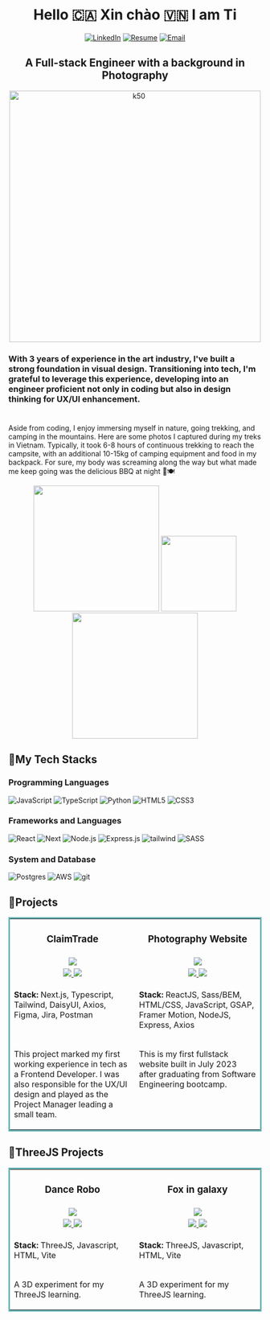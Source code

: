 <div align='center'>
 <h1> Hello 🇨🇦 Xin chào 🇻🇳 I am Ti </h1>
 
[![LinkedIn](https://img.shields.io/badge/LinkedIn-0077B5?style=for-the-badge&logo=linkedin&logoColor=white)](https://www.linkedin.com/in/ti-bui/)
[![Resume](https://camo.githubusercontent.com/8d638b67909c12f5ff6988702b9c9b39788604333ae51d3c4d75095d122df40d/68747470733a2f2f696d672e736869656c64732e696f2f62616467652f726573756d652d3234333936343f7374796c653d666f722d7468652d6261646765266c6f676f3d6c61746578266c6f676f436f6c6f723d7768697465)](https://ti-bui.github.io/resume/Resume_TiBui.pdf)
[![Email](https://img.shields.io/badge/Email-blue?style=for-the-badge&logo=microsoftexchange)](mailto:tibui.dev@gmail.com)
</div>


<h2 align='center'>A Full-stack Engineer with a background in Photography</h2>

<div align='center' style="flex">
<img width="500" alt="k50" src="https://github.com/ti-bui/ti-bui/assets/134459274/c36307cb-6b4b-49cb-b7e7-0f99cc9e5393">
<!---<img width="250" alt="dance-robo" src="https://github.com/ti-bui/ti-bui/assets/134459274/4bb9d6c1-72fd-42db-8485-17935c5238d6"> -->
<!---<img width="250" alt="dance-robo" src="https://github.com/ti-bui/ti-bui/assets/134459274/5f73a88e-65d1-4b0b-8824-1ccb001d54fa"> -->
<div>
<h3 align='left'>
 With 3 years of experience in the art industry, I've built a strong foundation in visual design. Transitioning into tech, I'm grateful to leverage this experience, developing into an engineer proficient not only in coding but also in design thinking for UX/UI enhancement.
</h3>
<h1> </h1>
<p align='left'>
    Aside from coding, I enjoy immersing myself in nature, going trekking, and camping in the mountains. Here are some photos I captured during my treks in Vietnam. Typically, it took 6-8 hours of continuous trekking to reach the campsite, with an additional 10-15kg of camping equipment and food in my backpack. For sure, my body was screaming along the way but what made me keep going was the delicious BBQ at night 🍖🍽️ 
</p>
 
   <img width="250" src="https://github.com/ti-bui/ti-bui/assets/134459274/2769be5e-a026-45f9-8a45-4a2554598c49" />
   <img width="150" src="https://github.com/ti-bui/ti-bui/assets/134459274/a9312416-57ed-4be9-b83a-5816ce60c904" />
    <img width="250" src="https://github.com/ti-bui/ti-bui/assets/134459274/a7237afc-0f35-4a53-8ace-53c6b29d76d5" /> 
 


<section align="left">
<h2>🔧My Tech Stacks</h2>
<h3>Programming Languages</h3>
  
![JavaScript](https://img.shields.io/badge/javascript-%23323330.svg?style=for-the-badge&logo=javascript&logoColor=%23F7DF1E)
![TypeScript](https://img.shields.io/badge/typescript-%23007ACC.svg?style=for-the-badge&logo=typescript&logoColor=white)
![Python](https://img.shields.io/badge/python-3670A0?style=for-the-badge&logo=python&logoColor=ffdd54)
![HTML5](https://img.shields.io/badge/html5-%23E34F26.svg?style=for-the-badge&logo=html5&logoColor=white)
![CSS3](https://img.shields.io/badge/css3-%231572B6.svg?style=for-the-badge&logo=css3&logoColor=white)

<h3>Frameworks and Languages</h3>

![React](https://img.shields.io/badge/react-%2320232a.svg?style=for-the-badge&logo=react&logoColor=%2361DAFB)
![Next](https://img.shields.io/badge/next.js-000000?style=for-the-badge&logo=nextdotjs&logoColor=white)
![Node.js](https://img.shields.io/badge/Node.js-339933?style=for-the-badge&logo=nodedotjs&logoColor=white)
![Express.js](https://img.shields.io/badge/express.js-%23404d59.svg?style=for-the-badge&logo=express&logoColor=%2361DAFB)
![tailwind](https://img.shields.io/badge/Tailwind_CSS-38B2AC?style=for-the-badge&logo=tailwind-css&logoColor=white)
![SASS](https://img.shields.io/badge/SASS-hotpink.svg?style=for-the-badge&logo=SASS&logoColor=white)

<h3>System and Database</h3>

![Postgres](https://img.shields.io/badge/postgres-%23316192.svg?style=for-the-badge&logo=postgresql&logoColor=white)
![AWS](https://img.shields.io/badge/Amazon_AWS-232F3E?style=for-the-badge&logo=amazon-aws&logoColor=white)
![git](https://img.shields.io/badge/GIT-E44C30?style=for-the-badge&logo=git&logoColor=white)

<h2 align="left">🌟Projects </h2>

<table bordercolor="#66b2b2" width="100%">
    <tr valign="top">
        <td width="50%" align="center">
            <h3>ClaimTrade</h3>
        </td>
        <td width="50%" align="center">
            <h3>Photography Website </h3>
        </td>
    </tr>
    <tr valign="center">
        <td width="50%" align="center">
            <img src="https://github.com/ti-bui/ti-bui/assets/134459274/87c68994-bfe4-4f53-8821-14c84354068f"/>
        </td>
        <td width="50%" align="center">
            <img src="https://github.com/ti-bui/ti-bui/assets/134459274/2b77ea82-0756-4434-8c77-f95718f950ec"/>
        </td>
    </tr>
    <tr valign="top">
        <td width="50%" align="center">
            <a href="https://claimtrade.app/" target="_blank">
                <img src="https://img.shields.io/badge/-website-green?style=for-the-badge&color=243964">
            </a>
            <a href="https://github.com/GalaxyTechnologies/002-claim-trade-client" target="_blank">
                <img src="https://img.shields.io/badge/Code-black?style=for-the-badge&logo=github">
            </a> 
        </td>
        <td width="50%" align="center">
            <a href="https://www.loom.com/share/9f7b494f1c274359b64bf303af471dcc?sid=85adc527-9cac-4ac3-a5da-bb0ae97d06f0" target="_blank">
                <img src="https://img.shields.io/badge/-Demo-green?style=for-the-badge&color=243964">
            </a>
            <a href="https://github.com/ti-bui/capstone-client" target="_blank">
                <img src="https://img.shields.io/badge/Code-black?style=for-the-badge&logo=github">
            </a>
        </td>
    </tr>
    <tr valign="top">
        <td width="50%">
            <p>
                <strong>Stack:</strong> Next.js, Typescript, Tailwind, DaisyUI, Axios, Figma, Jira, Postman
            </p>
        </td>
        <td width="50%">
            <p>
                <strong>Stack:</strong> ReactJS, Sass/BEM, HTML/CSS, JavaScript, GSAP, Framer Motion, NodeJS, Express, Axios
            </p>
        </td>
    </tr>
    <tr valign="top">
        <td width="50%">
            <p>
              This project marked my first working experience in tech as a Frontend Developer. I was also responsible for the UX/UI design and played as the Project Manager leading a small team.
            </p>
        </td>
        <td width="50%">
            <p>
                This is my first fullstack website built in July 2023 after graduating from Software Engineering bootcamp.
            </p>
        </td>
    </tr>
</table>

<h2 align="left">🚀ThreeJS Projects </h2>

<table bordercolor="#66b2b2" width="100%">
    <tr valign="top">
        <td width="50%" align="center">
            <h3>Dance Robo</h3>
        </td>
        <td width="50%" align="center">
            <h3>Fox in galaxy </h3>
        </td>
    </tr>
    <tr valign="center">
           <td width="50%" align="center">
            <img src="https://github.com/ti-bui/ti-bui/assets/134459274/61f7d592-95b4-409b-b1cc-3d6306685e3b"/>
        </td>
        <td width="50%" align="center">
            <img src="https://github.com/ti-bui/ti-bui/assets/134459274/d2f6bd88-a97a-4fe5-af7b-c0000b15ef8c"/>
        </td>
    </tr>
    <tr valign="top">
        <td width="50%" align="center">
            <a href="https://dance-robo.vercel.app/" target="_blank">
                <img src="https://img.shields.io/badge/-website-green?style=for-the-badge&color=243964">
            </a>
            <a href="https://github.com/ti-bui/dance-robo" target="_blank">
                <img src="https://img.shields.io/badge/Code-black?style=for-the-badge&logo=github">
            </a>
        </td>
        <td width="50%" align="center">
            <a href="https://fox-in-galaxy.vercel.app/" target="_blank">
                <img src="https://img.shields.io/badge/-website-green?style=for-the-badge&color=243964">
            </a>
            <a href="https://github.com/ti-bui/fox-in-galaxy" target="_blank">
                <img src="https://img.shields.io/badge/Code-black?style=for-the-badge&logo=github">
            </a>
        </td>
    </tr>
    <tr valign="top">
        <td width="50%">
            <p>
                <strong>Stack:</strong> ThreeJS, Javascript, HTML, Vite
            </p>
        </td>
        <td width="50%">
            <p>
                <strong>Stack:</strong> ThreeJS, Javascript, HTML, Vite
            </p>
        </td>
    </tr>
    <tr valign="top">
        <td width="50%">
            <p>
              A 3D experiment for my ThreeJS learning.
            </p>
        </td>
        <td width="50%">
            <p>
                A 3D experiment for my ThreeJS learning.
            </p>
        </td>
    </tr>
</table>


